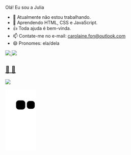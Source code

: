Olá! Eu sou a Julia

- 🔭 Atualmente não estou trabalhando.
- 🌱 Aprendendo HTML, CSS e JavaScript.
- 👍 Toda ajuda é bem-vinda.
- 📫 Contate-me no e-mail: carolaine.fon@outlook.com
- 😄 Pronomes: ela/dela


 <div>
  <a href="https://github.com/Julia-Fon">
  <img height="180em" src="https://github-readme-stats.vercel.app/api?username=Julia-Fon&show_icons=true&theme=synthwave&include_all_commits=true&count_private=true">
  <img height="center" src="https://github-readme-stats.vercel.app/api/top-langs/?username=Julia-Fon&layout=compact&langs_count=7&theme=synthwave"/>
</div>

  
  ## 🌻 🌻 
 
<div> 
 <div class="badge-base LI-profile-badge" data-locale="pt_BR" data-size="medium" data-theme="dark" data-type="VERTICAL" data-vanity="juliafonseca-1618" data-version="v1"><a class="badge-base__link LI-simple-link" href="https://br.linkedin.com/in/juliafonseca-1618?trk=profile-badge"><img src="https://img.shields.io/badge/-LinkedIn-%230077B5?style=for-the-badge&logo=linkedin&logoColor=white" target="_blank"></a> </a>
 

  ![Snake animation](https://github.com/Julia-Fon/Julia-Fon/blob/output/github-contribution-grid-snake.svg)
 
</div>
